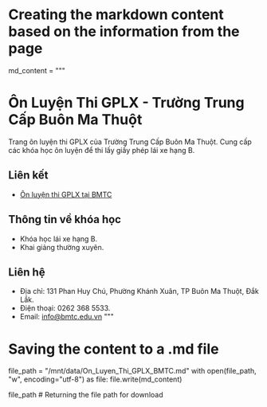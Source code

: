 # Creating the markdown content based on the information from the page
md_content = """
# Ôn Luyện Thi GPLX - Trường Trung Cấp Buôn Ma Thuột

Trang ôn luyện thi GPLX của Trường Trung Cấp Buôn Ma Thuột. Cung cấp các khóa học ôn luyện để thi lấy giấy phép lái xe hạng B.

## Liên kết
- [Ôn luyện thi GPLX tại BMTC](https://bmtc.edu.vn/on-luyen-thi-gplx/)

## Thông tin về khóa học
- Khóa học lái xe hạng B.
- Khai giảng thường xuyên.

## Liên hệ
- Địa chỉ: 131 Phan Huy Chú, Phường Khánh Xuân, TP Buôn Ma Thuột, Đắk Lắk.
- Điện thoại: 0262 368 5533.
- Email: [info@bmtc.edu.vn](mailto:info@bmtc.edu.vn)
"""

# Saving the content to a .md file
file_path = "/mnt/data/On_Luyen_Thi_GPLX_BMTC.md"
with open(file_path, "w", encoding="utf-8") as file:
    file.write(md_content)

file_path  # Returning the file path for download
